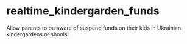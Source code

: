 # realtime_kindergarden_funds
Allow parents to be aware of suspend funds on their kids in Ukrainian kindergardens or shools!
